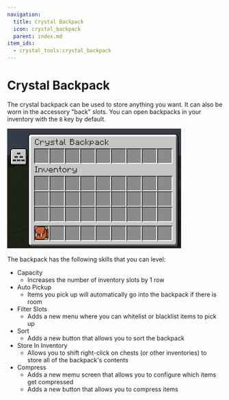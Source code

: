 ```yaml
---
navigation:
  title: Crystal Backpack
  icon: crystal_backpack
  parent: index.md
item_ids:
  - crystal_tools:crystal_backpack
---
```


# Crystal Backpack

<RecipeFor id="crystal_backpack" />

The crystal backpack can be used to store anything you want. It can also be worn in the accessory "back" slots.
You can open backpacks in your inventory with the `B` key by default.

![Basic Gui](assets/backpack_gui_basic.png)

The backpack has the following skills that you can level:
- Capacity
  - Increases the number of inventory slots by 1 row
- Auto Pickup
  - Items you pick up will automatically go into the backpack if there is room
- Filter Slots
  - Adds a new menu where you can whitelist or blacklist items to pick up
- Sort
  - Adds a new button that allows you to sort the backpack
- Store In Inventory
  - Allows you to shift right-click on chests (or other inventories) to store all of the backpack's contents
- Compress
  - Adds a new memu screen that allows you to configure which items get compressed
  - Adds a new button that allows you to compress items